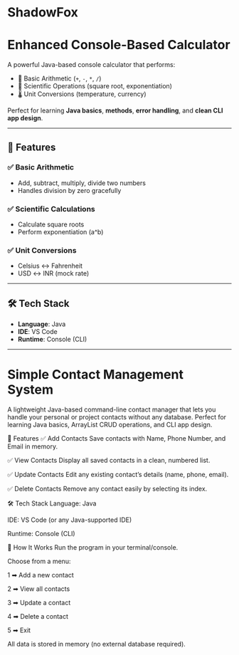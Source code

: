 # ShadowFox

# Enhanced Console-Based Calculator

A powerful Java-based console calculator that performs:

- 🔢 Basic Arithmetic (`+`, `-`, `*`, `/`)
- 🧠 Scientific Operations (square root, exponentiation)
- 🌡️ Unit Conversions (temperature, currency)

Perfect for learning **Java basics**, **methods**, **error handling**, and **clean CLI app design**.

---

## 🚀 Features

### ✅ Basic Arithmetic
- Add, subtract, multiply, divide two numbers
- Handles division by zero gracefully

### ✅ Scientific Calculations
- Calculate square roots
- Perform exponentiation (a^b)

### ✅ Unit Conversions
- Celsius ↔ Fahrenheit
- USD ↔ INR (mock rate)

---

## 🛠️ Tech Stack

- **Language**: Java
- **IDE**: VS Code
- **Runtime**: Console (CLI)

---



 # Simple Contact Management System


 
A lightweight Java-based command-line contact manager that lets you handle your personal or project contacts without any database.
Perfect for learning Java basics, ArrayList CRUD operations, and CLI app design.

🚀 Features
✅ Add Contacts
Save contacts with Name, Phone Number, and Email in memory.

✅ View Contacts
Display all saved contacts in a clean, numbered list.

✅ Update Contacts
Edit any existing contact’s details (name, phone, email).

✅ Delete Contacts
Remove any contact easily by selecting its index.

🛠️ Tech Stack
Language: Java

IDE: VS Code (or any Java-supported IDE)

Runtime: Console (CLI)

📌 How It Works
Run the program in your terminal/console.

Choose from a menu:

1 ➡ Add a new contact

2 ➡ View all contacts

3 ➡ Update a contact

4 ➡ Delete a contact

5 ➡ Exit

All data is stored in memory (no external database required).

